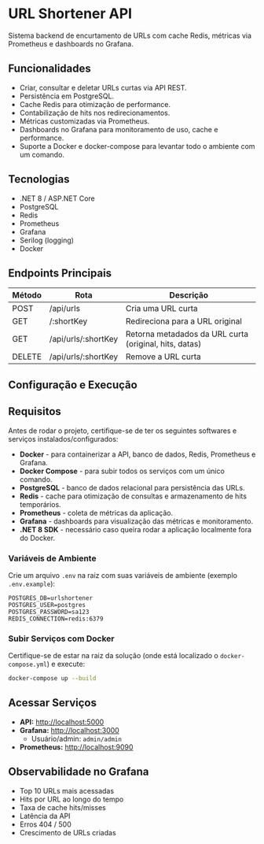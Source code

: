 # URL Shortener API

Sistema backend de encurtamento de URLs com cache Redis, métricas via Prometheus e dashboards no Grafana.

## Funcionalidades
- Criar, consultar e deletar URLs curtas via API REST.
- Persistência em PostgreSQL.
- Cache Redis para otimização de performance.
- Contabilização de hits nos redirecionamentos.
- Métricas customizadas via Prometheus.
- Dashboards no Grafana para monitoramento de uso, cache e performance.
- Suporte a Docker e docker-compose para levantar todo o ambiente com um comando.

## Tecnologias
- .NET 8 / ASP.NET Core
- PostgreSQL
- Redis
- Prometheus
- Grafana
- Serilog (logging)
- Docker

## Endpoints Principais

| Método | Rota | Descrição |
|--------|------|-----------|
| POST   | /api/urls | Cria uma URL curta |
| GET    | /:shortKey | Redireciona para a URL original |
| GET    | /api/urls/:shortKey | Retorna metadados da URL curta (original, hits, datas) |
| DELETE | /api/urls/:shortKey | Remove a URL curta |

## Configuração e Execução

## Requisitos

Antes de rodar o projeto, certifique-se de ter os seguintes softwares e serviços instalados/configurados:

- **Docker** - para containerizar a API, banco de dados, Redis, Prometheus e Grafana.
- **Docker Compose** - para subir todos os serviços com um único comando.
- **PostgreSQL** - banco de dados relacional para persistência das URLs.
- **Redis** - cache para otimização de consultas e armazenamento de hits temporários.
- **Prometheus** - coleta de métricas da aplicação.
- **Grafana** - dashboards para visualização das métricas e monitoramento.
- **.NET 8 SDK** - necessário caso queira rodar a aplicação localmente fora do Docker.

### Variáveis de Ambiente

Crie um arquivo `.env` na raiz com suas variáveis de ambiente (exemplo `.env.example`):

```env
POSTGRES_DB=urlshortener
POSTGRES_USER=postgres
POSTGRES_PASSWORD=sa123
REDIS_CONNECTION=redis:6379
```
### Subir Serviços com Docker

Certifique-se de estar na raiz da solução (onde está localizado o `docker-compose.yml`) e execute:

```bash
docker-compose up --build
```


## Acessar Serviços

- **API:** [http://localhost:5000](http://localhost:5000)
- **Grafana:** [http://localhost:3000](http://localhost:3000)  
  - Usuário/admin: `admin/admin`
- **Prometheus:** [http://localhost:9090](http://localhost:9090)

## Observabilidade no Grafana

- Top 10 URLs mais acessadas
- Hits por URL ao longo do tempo
- Taxa de cache hits/misses
- Latência da API
- Erros 404 / 500
- Crescimento de URLs criadas
